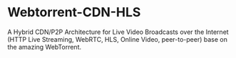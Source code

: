 # Webtorrent-CDN-HLS

A Hybrid CDN/P2P Architecture for Live Video Broadcasts over the Internet (HTTP Live Streaming, WebRTC, HLS, Online Video, peer-to-peer) base on the amazing WebTorrent.
